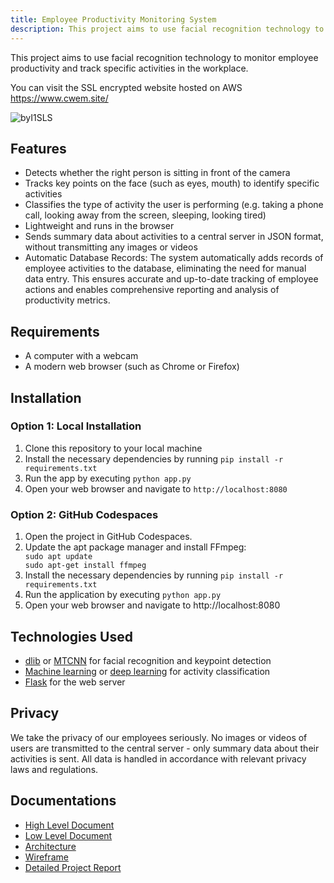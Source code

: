 ```yaml
---
title: Employee Productivity Monitoring System
description: This project aims to use facial recognition technology to monitor employee productivity and track specific activities in the workplace.
---
```


<p>This project aims to use facial recognition technology to monitor employee productivity and track specific activities in the workplace.</p>
<p>You can visit the SSL encrypted website hosted on AWS <a href='https://www.cwem.site'>https://www.cwem.site/</a> </p>

![byI1SLS](https://github.com/RitikDutta/Company-work-environment-management/assets/30226719/18f4dd2e-bbc5-4e9c-bf02-24a25f73b259)


## Features
<ul>
  <li>Detects whether the right person is sitting in front of the camera</li>
  <li>Tracks key points on the face (such as eyes, mouth) to identify specific activities</li>
  <li>Classifies the type of activity the user is performing (e.g. taking a phone call, looking away from the screen, sleeping, looking tired)</li>
  <li>Lightweight and runs in the browser</li>
  <li>Sends summary data about activities to a central server in JSON format, without transmitting any images or videos</li>
  <li>Automatic Database Records: The system automatically adds records of employee activities to the database, eliminating the need for manual data entry. This ensures accurate and up-to-date tracking of employee actions and enables comprehensive reporting and analysis of productivity metrics.
</li>
</ul>

## Requirements
<ul>
  <li>A computer with a webcam</li>
  <li>A modern web browser (such as Chrome or Firefox)</li>
</ul>

## Installation

### Option 1: Local Installation

<ol>
  <li>Clone this repository to your local machine</li>
  <li>Install the necessary dependencies by running <code>pip install -r requirements.txt</code></li>
  <li>Run the app by executing <code>python app.py</code></li>
  <li>Open your web browser and navigate to <code>http://localhost:8080</code></li>
</ol>

### Option 2: GitHub Codespaces
<ol>
<li>Open the project in GitHub Codespaces.</li>
<li>Update the apt package manager and install FFmpeg:</li>
  <code>sudo apt update
sudo apt-get install ffmpeg</code>
<li>Install the necessary dependencies by running <code>pip install -r requirements.txt</code></li>
<li>Run the application by executing <code>python app.py</code></li>
<li>Open your web browser and navigate to http://localhost:8080</li>
</ol>

## Technologies Used
<ul>
  <li><a href="http://dlib.net/">dlib</a> or <a href="https://github.com/ipazc/mtcnn">MTCNN</a> for facial recognition and keypoint detection</li>
  <li><a href="https://en.wikipedia.org/wiki/Machine_learning">Machine learning</a> or <a href="https://en.wikipedia.org/wiki/Deep_learning">deep learning</a> for activity classification</li>
  <li><a href="https://flask.palletsprojects.com/">Flask</a> for the web server</li>
</ul>

## Privacy
<p>We take the privacy of our employees seriously. No images or videos of users are transmitted to the central server - only summary data about their activities is sent. All data is handled in accordance with relevant privacy laws and regulations.</p> 


## Documentations
<ul>
<li><a href="https://drive.google.com/file/d/1AklwM-ee5oV5-tXLqZOMUypA3-NK9k7q/view?usp=drive_link" target="_blank">High Level Document</a></li>
<li><a href="https://drive.google.com/file/d/1bv3qBY-Y_MwoefvuD7Ghl-Dmeja9cOYJ/view?usp=drive_link" target="_blank">Low Level Document</a></li>
<li><a href="https://drive.google.com/file/d/13nqPTGPSfySnF50K661maTPHLHOMXQVb/view?usp=drive_link" target="_blank">Architecture</a></li>
<li><a href="https://drive.google.com/file/d/1sOjQ_sQB-01kMbWRDC2V7iIgmY16xvu6/view?usp=drive_link" target="_blank">Wireframe</a></li>
<li><a href="https://drive.google.com/file/d/16Y0Kh0AyLUmWiQ7mSjctqdRTUDfTLEIH/view?usp=drive_link" target="_blank">Detailed Project Report</a></li>
</ul>
